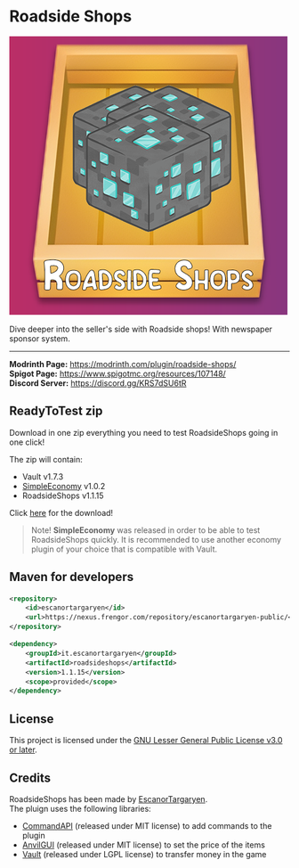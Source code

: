 # Roadside Shops

![Logo](https://raw.githubusercontent.com/EscanorTargaryen/RoadsideShops/dev/imgs/Logo2.png)


Dive deeper into the seller's side with Roadside shops! With newspaper sponsor system.
<hr>

**Modrinth Page:** <https://modrinth.com/plugin/roadside-shops/>  
**Spigot Page:** <https://www.spigotmc.org/resources/107148/>  
**Discord Server:** <https://discord.gg/KRS7dSU6tR> 

## ReadyToTest zip
Download in one zip everything you need to test RoadsideShops going in one click!

The zip will contain:
- Vault v1.7.3
- [SimpleEconomy](https://github.com/EscanorTargaryen/SimpleEconomy) v1.0.2
- RoadsideShops v1.1.15

Click [here](https://modrinth.com/plugin/roadside-shops/version/1.1.15) for the download!

> Note! **SimpleEconomy** was released in order to be able to test RoadsideShops quickly. It is recommended to use another economy plugin of your choice that is compatible with Vault.

## Maven for developers

```xml
<repository>
    <id>escanortargaryen</id>
    <url>https://nexus.frengor.com/repository/escanortargaryen-public/</url>
</repository>
```   
```xml
<dependency>
    <groupId>it.escanortargaryen</groupId>
    <artifactId>roadsideshops</artifactId>
    <version>1.1.15</version>
    <scope>provided</scope>
</dependency>
```

## License

This project is licensed under the [GNU Lesser General Public License v3.0 or later](https://www.gnu.org/licenses/lgpl-3.0.txt).

## Credits

RoadsideShops has been made by [EscanorTargaryen](https://github.com/EscanorTargaryen).  
The pluign uses the following libraries:
* [CommandAPI](https://github.com/JorelAli/CommandAPI) (released under MIT license) to add commands to the plugin
* [AnvilGUI](https://github.com/WesJD/AnvilGUI) (released under MIT license) to set the price of the items
* [Vault](https://github.com/MilkBowl/Vault) (released under LGPL license) to transfer money in the game
